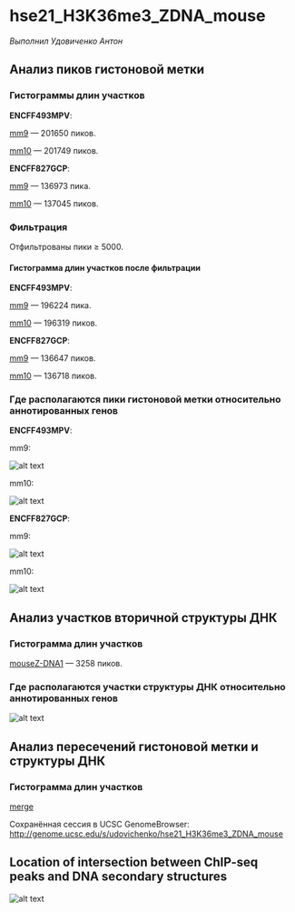 # hse21_H3K36me3_ZDNA_mouse

*Выполнил Удовиченко Антон*

## Анализ пиков гистоновой метки

### Гистограммы длин участков

**ENCFF493MPV**:

[mm9](https://github.com/AnthonyUdovichenko/hse21_H3K36me3_ZDNA_mouse/blob/main/images/len_hist.H3K36me3_CH12.LX.ENCFF493MPV.mm9.pdf) — 201650 пиков.

[mm10](https://github.com/AnthonyUdovichenko/hse21_H3K36me3_ZDNA_mouse/blob/main/images/len_hist.H3K36me3_CH12.LX.ENCFF493MPV.mm10.pdf) — 201749 пиков.

**ENCFF827GCP**:

[mm9](https://github.com/AnthonyUdovichenko/hse21_H3K36me3_ZDNA_mouse/blob/main/images/len_hist.H3K36me3_CH12.LX.ENCFF827GCP.mm9.pdf) — 136973 пика.

[mm10](https://github.com/AnthonyUdovichenko/hse21_H3K36me3_ZDNA_mouse/blob/main/images/len_hist.H3K36me3_CH12.LX.ENCFF827GCP.mm10.pdf) — 137045 пиков.

### Фильтрация

Отфильтрованы пики ≥ 5000.

#### Гистограмма длин участков после фильтрации

**ENCFF493MPV**:

[mm9](https://github.com/AnthonyUdovichenko/hse21_H3K36me3_ZDNA_mouse/blob/main/images/filter_peaks.H3K36me3_CH12.LX.ENCFF493MPV.mm9.filtered.hist.pdf) — 196224 пика.

[mm10](https://github.com/AnthonyUdovichenko/hse21_H3K36me3_ZDNA_mouse/blob/main/images/filter_peaks.H3K36me3_CH12.LX.ENCFF493MPV.mm10.filtered.hist.pdf) — 196319 пиков.

**ENCFF827GCP**:

[mm9](https://github.com/AnthonyUdovichenko/hse21_H3K36me3_ZDNA_mouse/blob/main/images/filter_peaks.H3K36me3_CH12.LX.ENCFF827GCP.mm9.filtered.hist.pdf) — 136647 пиков.

[mm10](https://github.com/AnthonyUdovichenko/hse21_H3K36me3_ZDNA_mouse/blob/main/images/filter_peaks.H3K36me3_CH12.LX.ENCFF827GCP.mm10.filtered.hist.pdf) — 136718 пиков.

### Где располагаются пики гистоновой метки относительно аннотированных генов

**ENCFF493MPV**:

mm9:

![alt text](https://github.com/AnthonyUdovichenko/hse21_H3K36me3_ZDNA_mouse/blob/main/images/chip_seeker.H3K36me3_CH12.LX.ENCFF493MPV.mm9.filtered.plotAnnoPie.png)

mm10:

![alt text](https://github.com/AnthonyUdovichenko/hse21_H3K36me3_ZDNA_mouse/blob/main/images/chip_seeker.H3K36me3_CH12.LX.ENCFF493MPV.mm10.filtered.plotAnnoPie.png)

**ENCFF827GCP**:

mm9:

![alt text](https://github.com/AnthonyUdovichenko/hse21_H3K36me3_ZDNA_mouse/blob/main/images/chip_seeker.H3K36me3_CH12.LX.ENCFF827GCP.mm9.filtered.plotAnnoPie.png)

mm10:

![alt text](https://github.com/AnthonyUdovichenko/hse21_H3K36me3_ZDNA_mouse/blob/main/images/chip_seeker.H3K36me3_CH12.LX.ENCFF827GCP.mm10.filtered.plotAnnoPie.png)

## Анализ участков вторичной структуры ДНК

### Гистограмма длин участков

[mouseZ-DNA1](https://github.com/AnthonyUdovichenko/hse21_H3K36me3_ZDNA_mouse/blob/main/images/len_hist.mouseZ-DNA1.pdf) — 3258 пиков.

### Где располагаются участки структуры ДНК относительно аннотированных генов

![alt text](https://github.com/AnthonyUdovichenko/hse21_H3K36me3_ZDNA_mouse/raw/main/images/chip_seeker.mouseZ-DNA1.plotAnnoPie.png)

## Анализ пересечений гистоновой метки и структуры ДНК

### Гистограмма длин участков

[merge]()

Сохранённая сессия в UCSC GenomeBrowser: http://genome.ucsc.edu/s/udovichenko/hse21_H3K36me3_ZDNA_mouse

## Location of intersection between ChIP-seq peaks and DNA secondary structures
![alt text](https://raw.githubusercontent.com/AnthonyUdovichenko/hse21_H3K36me3_ZDNA_mouse/main/images/chip_seeker.H3K36me3_CH12.LX.intersect_with_mouseZ-DNA1.plotAnnoPie.png)
